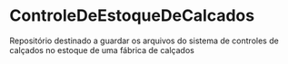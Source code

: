# ControleDeEstoqueDeCalcados
Repositório destinado a guardar os arquivos do sistema de controles de calçados no estoque de uma fábrica de calçados
